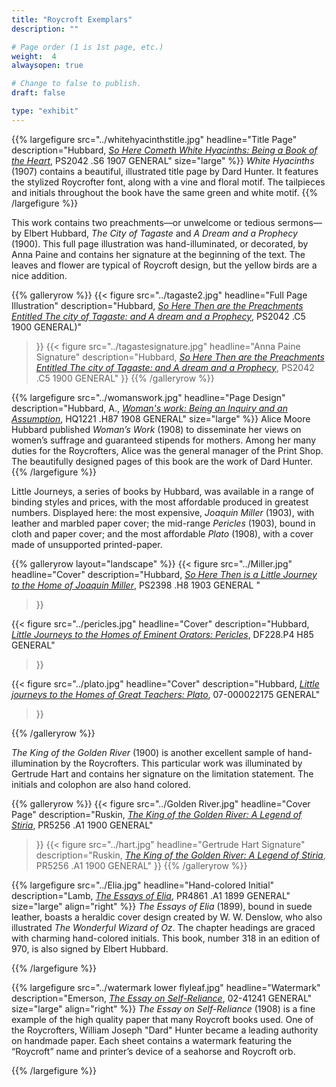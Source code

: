 ```yaml
---
title: "Roycroft Exemplars"
description: ""

# Page order (1 is 1st page, etc.)
weight:  4
alwaysopen: true

# Change to false to publish.
draft: false

type: "exhibit"
---
```


{{% largefigure src="../whitehyacinthstitle.jpg"
                headline="Title Page"
                description="Hubbard, *[So Here Cometh White Hyacinths: Being a Book of the Heart](https://bc-primo.hosted.exlibrisgroup.com/primo-explore/fulldisplay?docid=ALMA-BC21334388030001021&context=L&vid=bclib_new&search_scope=lib_BURNS&tab=bcl_only&lang=en_US)*, PS2042 .S6 1907 GENERAL"
                size="large" %}}
*White Hyacinths* (1907) contains a beautiful, illustrated title page by Dard Hunter. It features the stylized Roycrofter font, along with a vine and floral motif. The tailpieces and initials throughout the book have the same green and white motif.
{{% /largefigure %}}


This work contains two preachments—or unwelcome or tedious sermons—by Elbert Hubbard, *The City of Tagaste* and *A Dream and a Prophecy* (1900). This full page illustration was hand-illuminated, or decorated, by Anna Paine and contains her signature at the beginning of the text. The leaves and flower are typical of Roycroft design, but the yellow birds are a nice addition.

{{% galleryrow %}}
{{< figure src="../tagaste2.jpg"
           headline="Full Page Illustration"
           description="Hubbard, *[So Here Then are the Preachments Entitled The city of Tagaste: and A dream and a Prophecy](https://bc-primo.hosted.exlibrisgroup.com/primo-explore/fulldisplay?docid=ALMA-BC21327955940001021&context=L&vid=bclib_new&search_scope=lib_BURNS&tab=bcl_only&lang=en_US)*, PS2042 .C5 1900 GENERAL)"
>}}
{{< figure src="../tagastesignature.jpg"
           headline="Anna Paine Signature"
           description="Hubbard, *[So Here Then are the Preachments Entitled The city of Tagaste: and A dream and a Prophecy](https://bc-primo.hosted.exlibrisgroup.com/primo-explore/fulldisplay?docid=ALMA-BC21327955940001021&context=L&vid=bclib_new&search_scope=lib_BURNS&tab=bcl_only&lang=en_US)*, PS2042 .C5 1900 GENERAL"
>}}
{{% /galleryrow %}}


{{% largefigure src="../womanswork.jpg"
                headline="Page Design"
                description="Hubbard, A., *[Woman's work: Being an Inquiry and an Assumption](https://bc-primo.hosted.exlibrisgroup.com/primo-explore/fulldisplay?docid=ALMA-BC21364553120001021&context=L&vid=bclib_new&search_scope=lib_BURNS&tab=bcl_only&lang=en_US)*, HQ1221 .H87 1908 GENERAL"
                size="large" %}}
Alice Moore Hubbard published *Woman’s Work* (1908) to disseminate her views on women’s suffrage and guaranteed stipends for mothers. Among her many duties for the Roycrofters, Alice was the general manager of the Print Shop. The beautifully designed pages of this book are the work of Dard Hunter.
{{% /largefigure %}}

Little Journeys, a series of books by Hubbard, was available in a range of binding styles and prices, with the most affordable produced in greatest numbers. Displayed here: the most expensive, *Joaquin Miller* (1903), with leather and marbled paper cover; the mid-range *Pericles* (1903), bound in cloth and paper cover; and the most affordable *Plato* (1908), with a cover made of unsupported printed-paper.

{{% galleryrow layout="landscape" %}}
{{< figure src="../Miller.jpg"
           headline="Cover"
           description="Hubbard, *[So Here Then is a Little Journey to the Home of Joaquin Miller](https://bc-primo.hosted.exlibrisgroup.com/primo-explore/fulldisplay?docid=ALMA-BC21320319070001021&context=L&vid=bclib_new&search_scope=lib_BURNS&tab=bcl_only&lang=en_US)*, PS2398 .H8 1903 GENERAL "
>}}

{{< figure src="../pericles.jpg"
           headline="Cover"
           description="Hubbard, *[Little Journeys to the Homes of Eminent Orators: Pericles](https://bc-primo.hosted.exlibrisgroup.com/primo-explore/fulldisplay?docid=ALMA-BC21339974320001021&context=L&vid=bclib_new&search_scope=lib_BURNS&tab=bcl_only&lang=en_US)*, DF228.P4 H85 GENERAL"
>}}

{{< figure src="../plato.jpg"
           headline="Cover"
           description="Hubbard, *[Little journeys to the Homes of Great Teachers: Plato](https://bc-primo.hosted.exlibrisgroup.com/primo-explore/fulldisplay?docid=ALMA-BC21335517720001021&context=L&vid=bclib_new&search_scope=lib_BURNS&tab=bcl_only&lang=en_US)*, 07-000022175 GENERAL"
>}}

{{% /galleryrow %}}


*The King of the Golden River* (1900) is another excellent sample of hand-illumination by the Roycrofters. This particular work was illuminated by Gertrude Hart and contains her signature on the limitation statement. The initials and colophon are also hand colored.

{{% galleryrow %}}
{{< figure src="../Golden River.jpg"
           headline="Cover Page"
           description="Ruskin, *[The King of the Golden River: A Legend of Stiria](https://bc-primo.hosted.exlibrisgroup.com/primo-explore/fulldisplay?docid=ALMA-BC21348196140001021&context=L&vid=bclib_new&search_scope=lib_BURNS&tab=bcl_only&lang=en_US)*, PR5256 .A1 1900 GENERAL"
>}}
{{< figure src="../hart.jpg"
           headline="Gertrude Hart Signature"
           description="Ruskin, *[The King of the Golden River: A Legend of Stiria](https://bc-primo.hosted.exlibrisgroup.com/primo-explore/fulldisplay?docid=ALMA-BC21348196140001021&context=L&vid=bclib_new&search_scope=lib_BURNS&tab=bcl_only&lang=en_US)*, PR5256 .A1 1900 GENERAL"
>}}
{{% /galleryrow %}}


{{% largefigure src="../Elia.jpg"
                headline="Hand-colored Initial"
				description="Lamb, *[The Essays of Elia](https://bc-primo.hosted.exlibrisgroup.com/primo-explore/fulldisplay?docid=ALMA-BC21327955630001021&context=L&vid=bclib_new&search_scope=lib_BURNS&tab=bcl_only&lang=en_US)*, PR4861 .A1 1899 GENERAL"
                size="large"
                align="right" %}}
*The Essays of Elia* (1899), bound in suede leather, boasts a heraldic cover design created by W. W. Denslow, who also illustrated *The Wonderful Wizard of Oz*. The chapter headings are graced with charming hand-colored initials. This book, number 318 in an edition of 970, is also signed by Elbert Hubbard.

{{% /largefigure %}}

{{% largefigure src="../watermark lower flyleaf.jpg"
                headline="Watermark"
				description="Emerson, *[The Essay on Self-Reliance](https://bc-primo.hosted.exlibrisgroup.com/primo-explore/fulldisplay?docid=ALMA-BC21356191730001021&context=L&vid=bclib_new&search_scope=lib_BURNS&tab=bcl_only&lang=en_US)*, 02-41241 GENERAL"
                size="large"
                align="right" %}}
*The Essay on Self-Reliance* (1908) is a fine example of the high quality paper that many Roycroft books used. One of the Roycrofters, William Joseph "Dard" Hunter became a leading authority on handmade paper. Each sheet contains a watermark featuring the “Roycroft” name and printer’s device of a seahorse and Roycroft orb.

{{% /largefigure %}}

